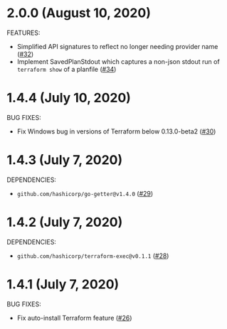 # 2.0.0 (August 10, 2020)

FEATURES:

 - Simplified API signatures to reflect no longer needing provider name ([#32](https://github.com/hashicorp/terraform-plugin-test/pull/32))
 - Implement SavedPlanStdout which captures a non-json stdout run of `terraform show` of a planfile ([#34](https://github.com/hashicorp/terraform-plugin-test/pull/34))

# 1.4.4 (July 10, 2020)

BUG FIXES:

 - Fix Windows bug in versions of Terraform below 0.13.0-beta2 ([#30](https://github.com/hashicorp/terraform-plugin-test/pull/30))

# 1.4.3 (July 7, 2020)

DEPENDENCIES:

 - `github.com/hashicorp/go-getter@v1.4.0` ([#29](https://github.com/hashicorp/terraform-plugin-test/pull/29))

# 1.4.2 (July 7, 2020)

DEPENDENCIES:

 - `github.com/hashicorp/terraform-exec@v0.1.1` ([#28](https://github.com/hashicorp/terraform-plugin-test/pull/28))

# 1.4.1 (July 7, 2020)

BUG FIXES:

 - Fix auto-install Terraform feature ([#26](https://github.com/hashicorp/terraform-plugin-test/pull/26))
